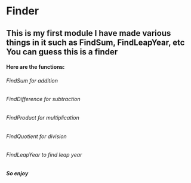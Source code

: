 # Finder
## This is my first module I have made various things in it such as FindSum, FindLeapYear, etc You can guess this is a finder
#### Here are the functions:
###### FindSum for addition
###### FindDifference for subtraction
###### FindProduct for multiplication
###### FindQuotient for division
###### FindLeapYear to find leap year

##### So enjoy